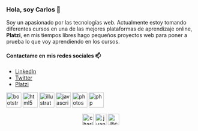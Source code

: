 ### Hola, soy Carlos 👋
Soy un apasionado por las tecnologías web. Actualmente estoy tomando diferentes cursos en una de las mejores plataformas de aprendizaje online, **Platzi**, en mis tiempos libres hago pequeños proyectos web para poner a prueba lo que voy aprendiendo en los cursos.

#### Contactame en mis redes sociales 📫
- [LinkedIn](https://www.linkedin.com/in/juancarlos-huertavazquez/)
- [Twitter](https://twitter.com/charlieshuerta)
- [Platzi](https://platzi.com/@charlieshuerta/)

<p align="left"><img src="https://devicons.github.io/devicon/devicon.git/icons/bootstrap/bootstrap-plain.svg" alt="bootstrap" width="40" height="40"/>
<img src="https://devicons.github.io/devicon/devicon.git/icons/html5/html5-original-wordmark.svg" alt="html5" width="40" height="40"/>
<img src="https://www.vectorlogo.zone/logos/adobe_illustrator/adobe_illustrator-icon.svg" alt="illustrator" width="40" height="40"/>
<img src="https://devicons.github.io/devicon/devicon.git/icons/javascript/javascript-original.svg" alt="javascript" width="40" height="40"/>
<img src="https://devicons.github.io/devicon/devicon.git/icons/photoshop/photoshop-plain.svg" alt="photoshop" width="40" height="40"/>
<img src="https://devicons.github.io/devicon/devicon.git/icons/php/php-original.svg" alt="php" width="40" height="40"/></p>

<p align="center">
<a href="https://twitter.com/charlieshuerta" target="blank"><img align="center" src="https://cdn.jsdelivr.net/npm/simple-icons@3.0.1/icons/twitter.svg" alt="charlieshuerta" height="30" width="30" /></a>
<a href="https://linkedin.com/in/juancarlos-huertavazquez" target="blank"><img align="center" src="https://cdn.jsdelivr.net/npm/simple-icons@3.0.1/icons/linkedin.svg" alt="juancarlos-huertavazquez" height="30" width="30" /></a>
<a href="https://medium.com/@charlieshuerta" target="blank"><img align="center" src="https://cdn.jsdelivr.net/npm/simple-icons@3.0.1/icons/medium.svg" alt="@charlieshuerta" height="30" width="30" /></a>
</p>

<!--
**charlieshuerta/charlieshuerta** is a ✨ _special_ ✨ repository because its `README.md` (this file) appears on your GitHub profile.

Here are some ideas to get you started:

- 🔭 I’m currently working on ...
- 🌱 I’m currently learning ...
- 👯 I’m looking to collaborate on ...
- 🤔 I’m looking for help with ...
- 💬 Ask me about ...
- 📫 How to reach me: ...
- 😄 Pronouns: ...
- ⚡ Fun fact: ...
-->
